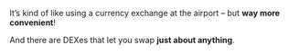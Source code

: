 It’s kind of like using a currency exchange at the airport – but **way more convenient**!

And there are DEXes that let you swap **just about anything**.
